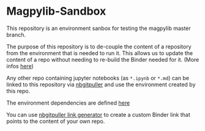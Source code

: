 # Magpylib-Sandbox

This repository is an environment sanbox for testing the magpylib master branch.

The purpose of this repository is to de-couple the content of a repository from the environment that is needed to run it. This allows us to update the content of a repo without needing to re-build the Binder needed for it. (More infos [here](https://discourse.jupyter.org/t/tip-speed-up-binder-launches-by-pulling-github-content-in-a-binder-link-with-nbgitpuller/922))

Any other repo containing jupyter notebooks (as `*.ipynb` or `*.md`) can be linked to this repository via [nbgitpuller](https://github.com/jupyterhub/nbgitpuller) and use the environment created by this repo.

The environment dependencies are defined [here](https://github.com/Alexboiboi/Magpylib-Sandbox/blob/main/.binder/environment.yml)

You can use [nbgitpuller link generator](https://jupyterhub.github.io/nbgitpuller/link) to create a custom Binder link that points to the content of your own repo.
